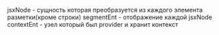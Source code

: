 jsxNode - сущность которая преобразуется из каждого элемента разметки(кроме
строки) segmentEnt - отображение каждой jsxNode contextEnt - узел который был
provider и хранит контекст
